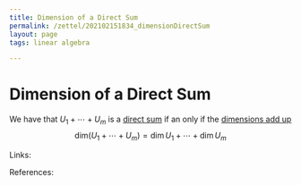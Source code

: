 ```yaml
---
title: Dimension of a Direct Sum
permalink: /zettel/202102151834_dimensionDirectSum
layout: page
tags: linear algebra

---
```

# Dimension of a Direct Sum

We have that $U_1 + \cdots + U_m$ is a [direct sum](202102061512_directSumDefinition) if an only if the [dimensions add up](202102062253_dimensionDefinition)
$$
\mathrm{dim} (U_1 + \cdots + U_m) = \mathrm{dim} \, U_1 + \cdots + \mathrm{dim} \, U_m
$$


Links: 

References: 

